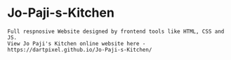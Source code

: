 # Jo-Paji-s-Kitchen
    Full respnosive Website designed by frontend tools like HTML, CSS and JS.
    View Jo Paji's Kitchen online website here - https://dartpixel.github.io/Jo-Paji-s-Kitchen/
